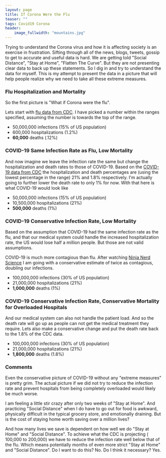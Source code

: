 ```yaml
---
layout: page
title: If Corona Were the Flu
teaser: ""
tags: Covid19 Corona
header:
    image_fullwidth: "mountains.jpg"
---
```


Trying to understand the Corona virus and how it is affecting society is an exercise in frustration. Sifting through all of the news, blogs, tweets, gossip to get to accurate and useful data is hard. We are getting told "Social Distance", "Stay at Home", "Flatten The Curve".  But they are not presenting clear data to back up these statements.  So I dig in and try to understand the data for myself.  This is my attempt to present the data in a picture that will help people realize why we need to take all these extreme measures.

### Flu Hospitalization and Mortality ###
So the first picture is "What if Corona were the flu".  

Lets start with [flu data from CDC](https://www.cdc.gov/flu/about/burden/preliminary-in-season-estimates.htm).  I have picked a number within the ranges specified, assuming the number is towards the top of the range.

* 50,000,000 infections (15% of US population)
* 600,000 hospitalizations (1.2%)
* **60,000** deaths (.12%)

### COVID-19 Same Infection Rate as Flu, Low Mortality ###
And now imagine we leave the infection rate the same but change the hospitalization and death rates to those of COVID-19.  Based on the [COVID-19 data from CDC](https://www.cdc.gov/mmwr/volumes/69/wr/mm6912e2.htm?s_cid=mm6912e2_w#T1_down) the hospitalization and death percentages are (using the lowest percentage in the range) 21% and 1.8% respectively.  I'm actually going to further lower the death rate to only 1% for now.   With that here is what COVID-19 would look like

* 50,000,000 infections (15% of US population)
* 10,500,000 hospitalizations (21%)
* **500,000** deaths (1%)

### COVID-19 Conservative Infection Rate, Low Mortality ###
Based on the assumption that COVID-19 had the same infection rate as the flu, and that our medical system could handle the increased hospitalization rate, the US would lose half a million people. But those are not valid assumptions. 

COVID-19 is much more contagious than flu.  After watching [Ninja Nerd Science](https://www.youtube.com/watch?v=PWzbArPgo-o) I am going with a conservative estimate of twice as contagious, doubling our infections. 

* 100,000,000 infections (30% of US population)
* 21,000,000 hospitalizations (21%)
* **1,000,000** deaths (1%)

### COVID-19 Conservative Infection Rate, Conservative Mortality for Overloaded Hospitals ###
And our medical system can also not handle the patient load. And so the death rate will go up as people can not get the medical treatment they require. Lets also make a conservative change and put the death rate back to the 1.8% of the CDC data.

* 100,000,000 infections (30% of US population)
* 21,000,000 hospitalizations (21%)
* **1,800,000** deaths (1.8%)

### Comments ###
 Even the conservative picture of COVID-19 without any "extreme measures" is pretty grim. The actual picture if we did not try to reduce the infection rate and prevent hospitals from being completely overloaded would likely be much worse.

 I am feeling a little stir crazy after only two weeks of "Stay at Home". And practicing "Social Distance" when I do have to go out for food is awkward, physically difficult in the typical grocery store, and emotionally draining.  But is the cost of staying home worth saving over a million lives? 

 And how many lives we save is dependent on how well we do "Stay at Home" and "Social Distance".  To achieve what the CDC is projecting ( 100,000 to 200,000) we have to reduce the infection rate well below that of the flu. Which means potentially months of even more strict "Stay at Home" and "Social Distance".  Do I want to do this? No.  Do I think it necessary? Yes.

